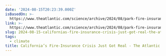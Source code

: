 ```yaml
---
date: '2024-08-15T20:23:39.000Z'
isBasedOn: >-
  https://www.theatlantic.com/science/archive/2024/08/park-fire-insurance-california/679441/
link: >-
  https://www.theatlantic.com/science/archive/2024/08/park-fire-insurance-california/679441/
slug: 2024-08-15-californias-fire-insurance-crisis-just-got-real-the-atlantic
tags:
  - climate
title: California’s Fire-Insurance Crisis Just Got Real - The Atlantic
---
```

 
